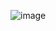 ![image](https://user-images.githubusercontent.com/60442877/227817624-2ae594d1-3db0-4236-861e-c8cf9246c6d1.png)
